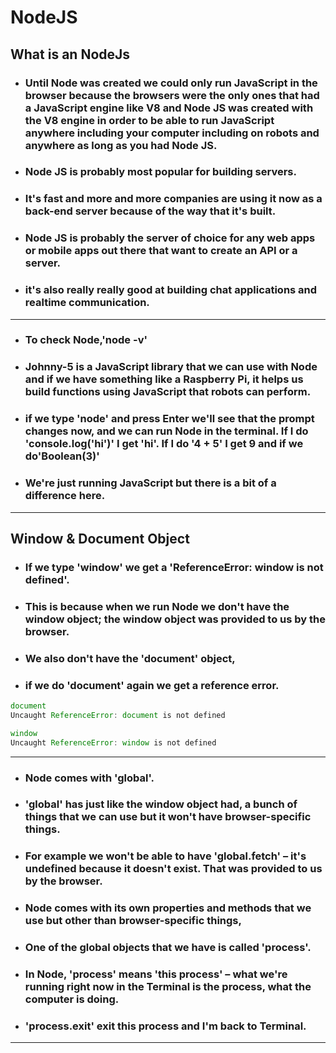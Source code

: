 # NodeJS

## What is an NodeJs  
* ### Until Node was created we could only run JavaScript in the browser because the browsers were the only ones that had a JavaScript engine like V8 and Node JS was created with the V8 engine in order to be able to run JavaScript anywhere including your computer including on robots and anywhere as long as you had Node JS.
* ### Node JS is probably most popular for building servers.
* ### It's fast and more and more companies are using it now as a back-end server because of the way that it's built.
* ### Node JS is probably the server of choice for any web apps or mobile apps out there that want to create an API or a server. 
* ### it's also really really good at building chat applications and realtime communication.

---
* ### To check Node,'node -v' 

* ### Johnny-5 is a JavaScript library that we can use with Node and if we have something like a Raspberry Pi, it helps us build functions using JavaScript that robots can perform.
* ### if we type 'node' and press Enter we'll see that the prompt changes now, and we can run Node in the terminal. If I do 'console.log('hi')' I get 'hi'. If I do '4 + 5' I get 9 and if we do'Boolean(3)'
* ### We're just running JavaScript but there is a bit of a difference here.
---
## Window & Document Object 
* ### If we type 'window' we get a 'ReferenceError: window is not defined'.
* ### This is because when we run Node we don't have the window object; the window object was provided to us by the browser.
* ### We also don't have the 'document' object,
* ### if we do 'document' again we get a reference error. 
```Javascript
document
Uncaught ReferenceError: document is not defined
```

```Javascript
window
Uncaught ReferenceError: window is not defined
```
---
* ### Node comes with 'global'. 
* ### 'global' has just like the window object had, a bunch of things that we can use but it won't have browser-specific things.

* ### For example we won't be able to have 'global.fetch' – it's undefined because it doesn't exist. That was provided to us by the browser.

* ### Node comes with its own properties and methods that we use but other than browser-specific things,

* ### One of the global objects that we have is called 'process'.

* ### In Node, 'process' means 'this process' – what we're running right now in the Terminal is the process, what the computer is doing.


* ### 'process.exit' exit this process and I'm back to Terminal.

---


